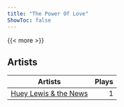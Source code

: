 ```yaml
---
title: "The Power Of Love"
ShowToc: false
---
```


{{< more >}}

## Artists
Artists | Plays 
----- | -----: 
[Huey Lewis & the News](/artists/huey-lewis-the-news-19378) | 1

